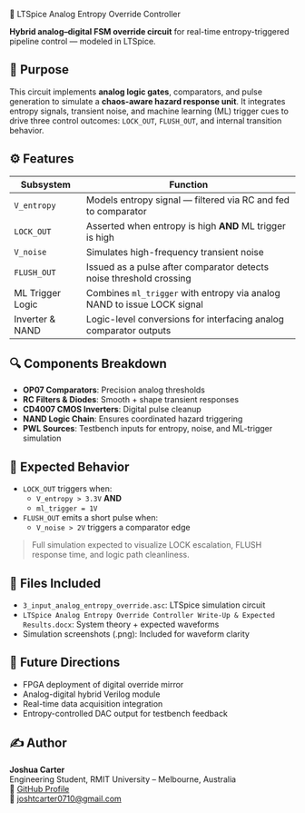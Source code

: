 🔐 LTSpice Analog Entropy Override Controller

**Hybrid analog–digital FSM override circuit** for real-time entropy-triggered pipeline control — modeled in LTSpice.

## 🧠 Purpose
This circuit implements **analog logic gates**, comparators, and pulse generation to simulate a **chaos-aware hazard response unit**. It integrates entropy signals, transient noise, and machine learning (ML) trigger cues to drive three control outcomes: `LOCK_OUT`, `FLUSH_OUT`, and internal transition behavior.

## ⚙️ Features

| Subsystem          | Function                                                                 |
|--------------------|--------------------------------------------------------------------------|
| `V_entropy`        | Models entropy signal — filtered via RC and fed to comparator            |
| `LOCK_OUT`         | Asserted when entropy is high **AND** ML trigger is high                 |
| `V_noise`          | Simulates high-frequency transient noise                                 |
| `FLUSH_OUT`        | Issued as a pulse after comparator detects noise threshold crossing      |
| ML Trigger Logic   | Combines `ml_trigger` with entropy via analog NAND to issue LOCK signal  |
| Inverter & NAND    | Logic-level conversions for interfacing analog comparator outputs        |

## 🔍 Components Breakdown

- **OP07 Comparators**: Precision analog thresholds
- **RC Filters & Diodes**: Smooth + shape transient responses
- **CD4007 CMOS Inverters**: Digital pulse cleanup
- **NAND Logic Chain**: Ensures coordinated hazard triggering
- **PWL Sources**: Testbench inputs for entropy, noise, and ML-trigger simulation

## 🧪 Expected Behavior

- `LOCK_OUT` triggers when:
  - `V_entropy > 3.3V` **AND**
  - `ml_trigger = 1V`
- `FLUSH_OUT` emits a short pulse when:
  - `V_noise > 2V` triggers a comparator edge

> Full simulation expected to visualize LOCK escalation, FLUSH response time, and logic path cleanliness.

## 📂 Files Included

- `3_input_analog_entropy_override.asc`: LTSpice simulation circuit
- `LTSpice Analog Entropy Override Controller Write-Up & Expected Results.docx`: System theory + expected waveforms
- Simulation screenshots (.png): Included for waveform clarity

## 🧭 Future Directions

- FPGA deployment of digital override mirror
- Analog-digital hybrid Verilog module
- Real-time data acquisition integration
- Entropy-controlled DAC output for testbench feedback

## ✍️ Author

**Joshua Carter**  
Engineering Student, RMIT University – Melbourne, Australia  
🔗 [GitHub Profile](https://github.com/joshuathomascarter)  
📧 joshtcarter0710@gmail.com
